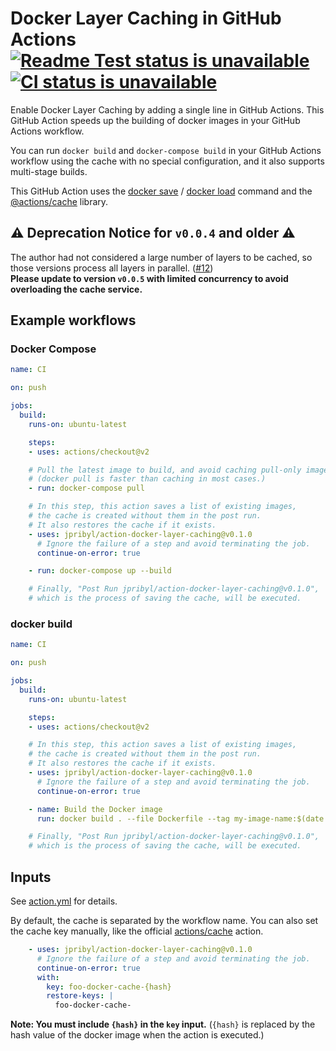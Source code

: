 # Docker Layer Caching in GitHub Actions [![Readme Test status is unavailable](https://github.com/jpribyl/action-docker-layer-caching/workflows/Readme%20Test/badge.svg)](https://github.com/jpribyl/action-docker-layer-caching/actions?query=workflow%3A%22Readme+Test%22) [![CI status is unavailable](https://github.com/jpribyl/action-docker-layer-caching/workflows/CI/badge.svg)](https://github.com/jpribyl/action-docker-layer-caching/actions?query=workflow%3ACI)

Enable Docker Layer Caching by adding a single line in GitHub Actions.
This GitHub Action speeds up the building of docker images in your GitHub Actions workflow.

You can run `docker build` and `docker-compose build` in your GitHub Actions workflow using the cache with no special configuration, and it also supports multi-stage builds.

This GitHub Action uses the [docker save](https://docs.docker.com/engine/reference/commandline/save/) / [docker load](https://docs.docker.com/engine/reference/commandline/load/) command and the [@actions/cache](https://www.npmjs.com/package/@actions/cache) library.

## ⚠️ **Deprecation Notice for `v0.0.4` and older** ⚠️

The author had not considered a large number of layers to be cached, so those versions process all layers in parallel.
([#12](https://github.com/satackey/action-docker-layer-caching/issues/12))  
**Please update to version `v0.0.5` with limited concurrency to avoid overloading the cache service.**

## Example workflows

### Docker Compose
```yaml
name: CI

on: push

jobs:
  build:
    runs-on: ubuntu-latest

    steps:
    - uses: actions/checkout@v2

    # Pull the latest image to build, and avoid caching pull-only images.
    # (docker pull is faster than caching in most cases.)
    - run: docker-compose pull

    # In this step, this action saves a list of existing images,
    # the cache is created without them in the post run.
    # It also restores the cache if it exists.
    - uses: jpribyl/action-docker-layer-caching@v0.1.0
      # Ignore the failure of a step and avoid terminating the job.
      continue-on-error: true

    - run: docker-compose up --build

    # Finally, "Post Run jpribyl/action-docker-layer-caching@v0.1.0",
    # which is the process of saving the cache, will be executed.
```


### docker build

```yaml
name: CI

on: push

jobs:
  build:
    runs-on: ubuntu-latest

    steps:
    - uses: actions/checkout@v2

    # In this step, this action saves a list of existing images,
    # the cache is created without them in the post run.
    # It also restores the cache if it exists.
    - uses: jpribyl/action-docker-layer-caching@v0.1.0
      # Ignore the failure of a step and avoid terminating the job.
      continue-on-error: true

    - name: Build the Docker image
      run: docker build . --file Dockerfile --tag my-image-name:$(date +%s)

    # Finally, "Post Run jpribyl/action-docker-layer-caching@v0.1.0",
    # which is the process of saving the cache, will be executed.
```


## Inputs

See [action.yml](./action.yml) for details.

By default, the cache is separated by the workflow name.
You can also set the cache key manually, like the official [actions/cache](https://github.com/actions/cache#usage) action.

```yaml
    - uses: jpribyl/action-docker-layer-caching@v0.1.0
      # Ignore the failure of a step and avoid terminating the job.
      continue-on-error: true
      with:
        key: foo-docker-cache-{hash}
        restore-keys: |
          foo-docker-cache-
```

**Note: You must include `{hash}` in the `key` input.** (`{hash}` is replaced by the hash value of the docker image when the action is executed.)
